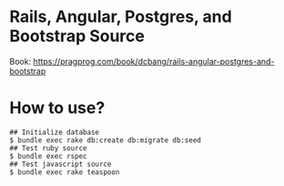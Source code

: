 Rails, Angular, Postgres, and Bootstrap Source
==============================================

Book: https://pragprog.com/book/dcbang/rails-angular-postgres-and-bootstrap

# How to use?

```
## Initialize database
$ bundle exec rake db:create db:migrate db:seed
## Test ruby source
$ bundle exec rspec
## Test javascript source
$ bundle exec rake teaspoon
```